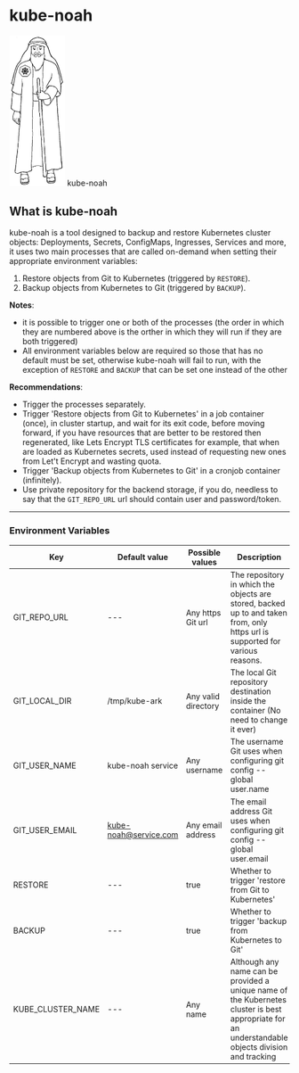 # kube-noah

<img src="images/kube-noah.png" width="100"> kube-noah

## What is kube-noah

kube-noah is a tool designed to backup and restore Kubernetes cluster objects: Deployments, Secrets, ConfigMaps, Ingresses, Services and more, it uses two main processes that are called on-demand when setting their appropriate environment variables:
1. Restore objects from Git to Kubernetes (triggered by ```RESTORE```).
2. Backup objects from Kubernetes to Git (triggered by ```BACKUP```).

**Notes**:
- it is possible to trigger one or both of the processes (the order in which they are numbered above is the orther in which they will run if they are both triggered)
- All environment variables below are required so those that has no default must be set, otherwise kube-noah will fail to run, with the exception of ```RESTORE``` and ```BACKUP``` that can be set one instead of the other

**Recommendations**:
- Trigger the processes separately.
- Trigger 'Restore objects from Git to Kubernetes' in a job container (once), in cluster startup, and wait for its exit code, before moving forward, if you have resources that are better to be restored then regenerated, like Lets Encrypt TLS certificates for example, that when are loaded as Kubernetes secrets, used instead of requesting new ones from Let't Encrypt and wasting quota.
- Trigger 'Backup objects from Kubernetes to Git' in a cronjob container (infinitely).
- Use private repository for the backend storage, if you do, needless to say that the ```GIT_REPO_URL``` url should contain user and password/token.

---
### Environment Variables
Key                       | Default value     |  Possible values    | Description
------------------------- | ----------------- | ------------------- | ----------------
GIT_REPO_URL              | ---               | Any https Git url   | The repository in which the objects are stored, backed up to and taken from, only https url is supported for various reasons.
GIT_LOCAL_DIR                   | /tmp/kube-ark     | Any valid directory | The local Git repository destination inside the container (No need to change it ever)
GIT_USER_NAME             | kube-noah service | Any username        | The username Git uses when configuring git config --global user.name
GIT_USER_EMAIL            | kube-noah@service.com   | Any email address   | The email address Git uses when configuring git config --global user.email
RESTORE                   | ---               | true                | Whether to trigger 'restore from Git to Kubernetes'
BACKUP                    | ---               | true                | Whether to trigger 'backup from Kubernetes to Git'
KUBE_CLUSTER_NAME         | ---               | Any name            | Although any name can be provided a unique name of the Kubernetes cluster is best appropriate for an understandable objects division and tracking

